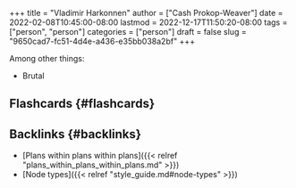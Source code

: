 +++
title = "Vladimir Harkonnen"
author = ["Cash Prokop-Weaver"]
date = 2022-02-08T10:45:00-08:00
lastmod = 2022-12-17T11:50:20-08:00
tags = ["person", "person"]
categories = ["person"]
draft = false
slug = "9650cad7-fc51-4d4e-a436-e35bb038a2bf"
+++

Among other things:

-   Brutal


## Flashcards {#flashcards}


## Backlinks {#backlinks}

-   [Plans within plans within plans]({{< relref "plans_within_plans_within_plans.md" >}})
-   [Node types]({{< relref "style_guide.md#node-types" >}})
